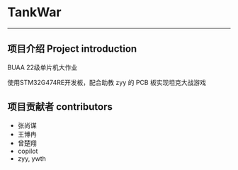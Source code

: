 # TankWar

***

## 项目介绍 Project introduction
BUAA 22级单片机大作业

使用STM32G474RE开发板，配合助教 zyy 的 PCB 板实现坦克大战游戏

## 项目贡献者 contributors
* 张尚谋
* 王博冉
* 曾楚翔
* copilot
* zyy, ywth

